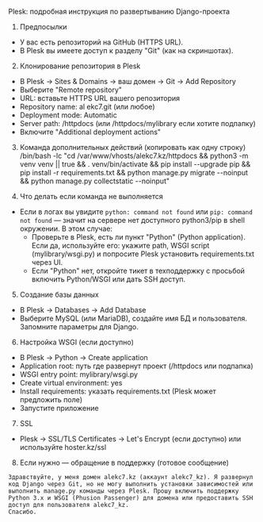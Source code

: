 Plesk: подробная инструкция по развертыванию Django-проекта

1) Предпосылки
- У вас есть репозиторий на GitHub (HTTPS URL).
- В Plesk вы имеете доступ к разделу "Git" (как на скриншотах).

2) Клонирование репозитория в Plesk
- В Plesk -> Sites & Domains -> ваш домен -> Git -> Add Repository
- Выберите "Remote repository"
- URL: вставьте HTTPS URL вашего репозитория
- Repository name: al ekc7.git (или любое)
- Deployment mode: Automatic
- Server path: /httpdocs  (или /httpdocs/mylibrary если хотите подпапку)
- Включите "Additional deployment actions"

3) Команда дополнительных действий (копировать как одну строку)
/bin/bash -lc "cd /var/www/vhosts/alekc7.kz/httpdocs && python3 -m venv venv || true && . venv/bin/activate && pip install --upgrade pip && pip install -r requirements.txt && python manage.py migrate --noinput && python manage.py collectstatic --noinput"

4) Что делать если команда не выполняется
- Если в логах вы увидите `python: command not found` или `pip: command not found` — значит на сервере нет доступного python3/pip в shell окружении. В этом случае:
  - Проверьте в Plesk, есть ли пункт "Python" (Python application). Если да, используйте его: укажите path, WSGI script (mylibrary/wsgi.py) и попросите Plesk установить requirements.txt через UI.
  - Если "Python" нет, откройте тикет в техподдержку с просьбой включить Python/WSGI или дать SSH доступ.

5) Создание базы данных
- В Plesk -> Databases -> Add Database
- Выберите MySQL (или MariaDB), создайте имя БД и пользователя. Запомните параметры для Django.

6) Настройка WSGI (если доступно)
- В Plesk -> Python -> Create application
- Application root: путь где развернут проект (/httpdocs или подпапка)
- WSGI entry point: mylibrary/wsgi.py
- Create virtual environment: yes
- Install requirements: указать requirements.txt (Plesk может предложить поле)
- Запустите приложение

7) SSL
- Plesk -> SSL/TLS Certificates -> Let's Encrypt (если доступно) или используйте hoster.kz/ssl

8) Если нужно — обращение в поддержку (готовое сообщение)
```
Здравствуйте, у меня домен alekc7.kz (аккаунт alekc7_kz). Я развернул код Django через Git, но не могу выполнить установки зависимостей или выполнить manage.py команды через Plesk. Прошу включить поддержку Python 3.x и WSGI (Phusion Passenger) для домена или предоставить SSH доступ для пользователя alekc7_kz.
Спасибо.
```
